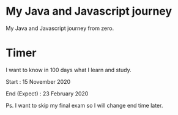 # My Java and Javascript journey
My Java and Javascript journey from zero.

# Timer
I want to know in 100 days what I learn and study.

Start : 15 November 2020

End (Expect) : 23 February 2020

Ps. I want to skip my final exam so I will change end time later.
